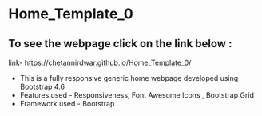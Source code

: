 # Home_Template_0
## To see the webpage click on the link below :
link- https://chetannirdwar.github.io/Home_Template_0/

* This is a fully responsive generic home webpage developed using Bootstrap 4.6
* Features used - Responsiveness, Font Awesome Icons , Bootstrap Grid
* Framework used - Bootstrap
